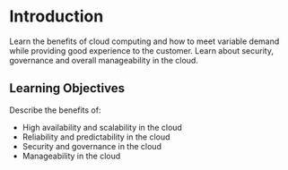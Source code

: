 # Introduction

Learn the benefits of cloud computing and  how to meet variable demand while providing good experience to the customer. Learn about security, governance and overall manageability in the cloud.



## Learning Objectives

Describe the benefits of:

- High availability and scalability in the cloud
- Reliability and predictability in the cloud
- Security and governance in the cloud
- Manageability in the cloud 

